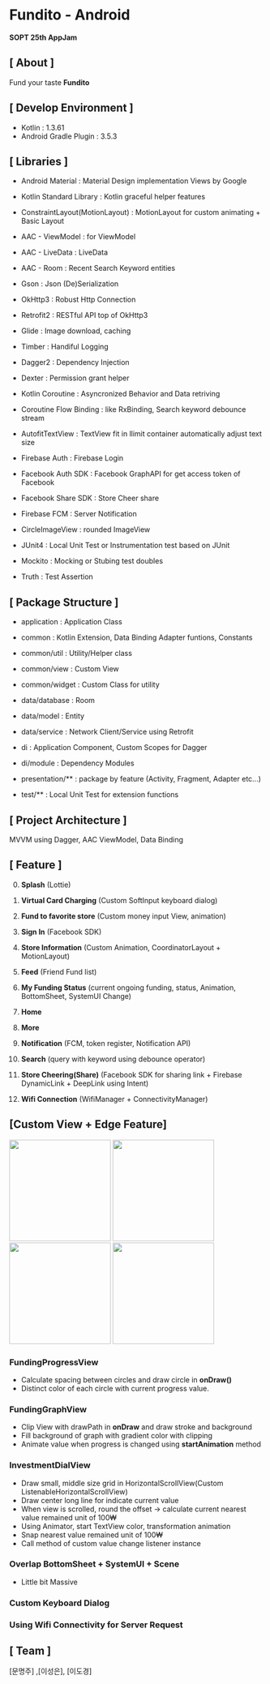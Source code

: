  # Fundito - Android

**SOPT 25th AppJam**



## [ About ] 

Fund your taste **Fundito** 


## [ Develop Environment ]

- Kotlin : 1.3.61
- Android Gradle Plugin : 3.5.3

## [ Libraries ]

- Android Material : Material Design implementation Views by Google

- Kotlin Standard Library : Kotlin graceful helper features

- ConstraintLayout(MotionLayout) : MotionLayout for custom animating + Basic Layout

- AAC - ViewModel : for ViewModel

- AAC - LiveData : LiveData

- AAC - Room : Recent Search Keyword entities

- Gson : Json (De)Serialization

- OkHttp3 : Robust Http Connection

- Retrofit2 : RESTful API top of OkHttp3

- Glide : Image download, caching

- Timber : Handiful Logging

- Dagger2 : Dependency Injection

- Dexter : Permission grant helper

- Kotlin Coroutine : Asyncronized Behavior and Data retriving

- Coroutine Flow Binding : like RxBinding, Search keyword debounce stream

- AutofitTextView : TextView fit in llimit container automatically adjust text size

- Firebase Auth : Firebase Login

- Facebook Auth SDK : Facebook GraphAPI for get access token of Facebook

- Facebook Share SDK : Store Cheer share

- Firebase FCM : Server Notification

- CircleImageView : rounded ImageView

- JUnit4 : Local Unit Test or Instrumentation test based on JUnit

- Mockito : Mocking or Stubing test doubles

- Truth : Test Assertion


## [ Package Structure ]

- application : Application Class

- common : Kotlin Extension, Data Binding Adapter funtions, Constants 
- common/util : Utility/Helper class
- common/view : Custom View
- common/widget : Custom Class for utility

- data/database : Room
- data/model : Entity
- data/service : Network Client/Service using Retrofit

- di : Application Component, Custom Scopes for Dagger
- di/module : Dependency Modules

- presentation/** : package by feature (Activity, Fragment, Adapter etc...)

- test/** : Local Unit Test for extension functions

## [ Project Architecture ]

MVVM using Dagger, AAC ViewModel, Data Binding

## [ Feature ]

0. **Splash** (Lottie)

1. **Virtual Card Charging** (Custom SoftInput keyboard dialog)

2. **Fund to favorite store** (Custom money input View, animation)

3. **Sign In** (Facebook SDK)

4. **Store Information** (Custom Animation, CoordinatorLayout + MotionLayout)

5. **Feed** (Friend Fund list)

6. **My Funding Status** (current ongoing funding, status, Animation, BottomSheet, SystemUI Change)

7. **Home**

8. **More**

9. **Notification** (FCM, token register, Notification API)

10. **Search** (query with keyword using debounce operator)

11. **Store Cheering(Share)** (Facebook SDK for sharing link + Firebase DynamicLink + DeepLink using Intent)

12. **Wifi Connection** (WifiManager + ConnectivityManager)

## [Custom View + Edge Feature]

<img src="1.gif" width=200/> <img src="2.gif" width=200/> <img src="3.gif" width=200/> <img src="4.gif" width=200/>

### FundingProgressView

- Calculate spacing between circles and draw circle in **onDraw()**
- Distinct color of each circle with current progress value.

### FundingGraphView

- Clip View with drawPath in **onDraw** and draw stroke and background
- Fill background of graph with gradient color with clipping
- Animate value when progress is changed using **startAnimation** method

### InvestmentDialView

- Draw small, middle size grid in HorizontalScrollView(Custom ListenableHorizontalScrollView)
- Draw center long line for indicate current value
- When view is scrolled, round the offset -> calculate current nearest value remained unit of 100₩
- Using Animator, start TextView color, transformation animation
- Snap nearest value remained unit of 100₩
- Call method of custom value change listener instance

### Overlap BottomSheet + SystemUI + Scene

- Little bit Massive

### Custom Keyboard Dialog


### Using Wifi Connectivity for Server Request





## [ Team ]

[문명주] ,[이성은], [이도경]

